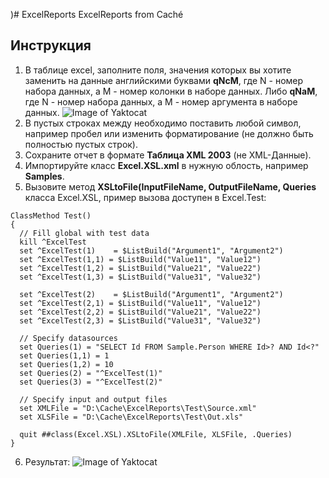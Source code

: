 )# ExcelReports
ExcelReports from Caché
## Инструкция

1. В таблице excel, заполните поля, значения которых вы хотите заменить на данные английскими буквами **qNcM**, где N - номер набора данных, а M - номер колонки в наборе данных. Либо **qNaM**, где N - номер набора данных, а M - номер аргумента в наборе данных.
![Image of Yaktocat](http://savepic.ru/14518749.jpg)
2. В пустых строках между необходимо поставить любой символ, например пробел или изменить форматирование (не должно быть полностью пустых строк). 
3. Сохраните отчет в формате **Таблица XML 2003** (не XML-Данные).
4. Импортируйте класс **Excel.XSL.xml** в нужную облость, например **Samples**. 
5. Вызовите метод **XSLtoFile(InputFileName, OutputFileName, Queries** класса Excel.XSL, пример вызова доступен в Excel.Test:
  ```
ClassMethod Test()
{
	// Fill global with test data
	kill ^ExcelTest
	set ^ExcelTest(1)    = $ListBuild("Argument1", "Argument2")
	set ^ExcelTest(1,1) = $ListBuild("Value11", "Value12")
	set ^ExcelTest(1,2) = $ListBuild("Value21", "Value22")
	set ^ExcelTest(1,3) = $ListBuild("Value31", "Value32")
	
	set ^ExcelTest(2)    = $ListBuild("Argument1", "Argument2")
	set ^ExcelTest(2,1) = $ListBuild("Value11", "Value12")
	set ^ExcelTest(2,2) = $ListBuild("Value21", "Value22")
 	set ^ExcelTest(2,3) = $ListBuild("Value31", "Value32")
	
	// Specify datasources
	set Queries(1) = "SELECT Id FROM Sample.Person WHERE Id>? AND Id<?"
	set Queries(1,1) = 1
	set Queries(1,2) = 10
	set Queries(2) = "^ExcelTest(1)"
	set Queries(3) = "^ExcelTest(2)"
	
	// Specify input and output files
	set XMLFile = "D:\Cache\ExcelReports\Test\Source.xml"
	set XLSFile = "D:\Cache\ExcelReports\Test\Out.xls"
	
	quit ##class(Excel.XSL).XSLtoFile(XMLFile, XLSFile, .Queries)
}
  ```
  
  6. Результат:
  ![Image of Yaktocat](http://savepic.ru/14494195.jpg)

